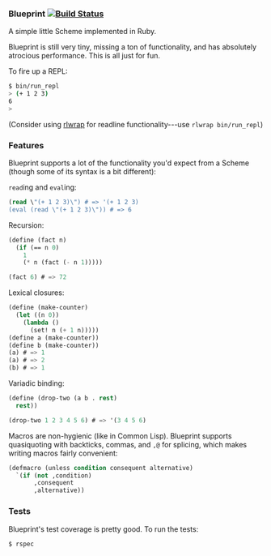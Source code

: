 ### Blueprint [![Build Status](https://secure.travis-ci.org/hrs/blueprint.png?branch=master&.png)](http://travis-ci.org/hrs/blueprint)

A simple little Scheme implemented in Ruby.

Blueprint is still very tiny, missing a ton of functionality, and has
absolutely atrocious performance. This is all just for fun.

To fire up a REPL:

```sh
$ bin/run_repl
> (+ 1 2 3)
6
>
```

(Consider using [rlwrap] for readline functionality---use `rlwrap
bin/run_repl`)

[rlwrap]: https://github.com/hanslub42/rlwrap

### Features

Blueprint supports a lot of the functionality you'd expect from a
Scheme (though some of its syntax is a bit different):

`read`ing and `eval`ing:

```lisp
(read \"(+ 1 2 3)\") # => '(+ 1 2 3)
(eval (read \"(+ 1 2 3)\")) # => 6
```

Recursion:

```lisp
(define (fact n)
  (if (== n 0)
    1
    (* n (fact (- n 1)))))

(fact 6) # => 72
```

Lexical closures:

```lisp
(define (make-counter)
  (let ((n 0))
    (lambda ()
      (set! n (+ 1 n)))))
(define a (make-counter))
(define b (make-counter))
(a) # => 1
(a) # => 2
(b) # => 1
```

Variadic binding:

```lisp
(define (drop-two (a b . rest)
  rest))

(drop-two 1 2 3 4 5 6) # => '(3 4 5 6)
```

Macros are non-hygienic (like in Common Lisp). Blueprint supports
quasiquoting with backticks, commas, and `,@` for splicing, which
makes writing macros fairly convenient:

```scheme
(defmacro (unless condition consequent alternative)
  `(if (not ,condition)
       ,consequent
       ,alternative))
```

### Tests

Blueprint's test coverage is pretty good. To run the tests:

```sh
$ rspec
```
